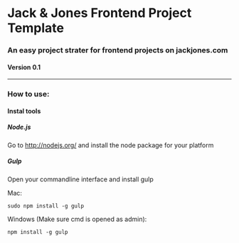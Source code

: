 # Jack & Jones Frontend Project Template

### An easy project strater for frontend projects on jackjones.com

#### Version 0.1

***

### How to use:

#### Instal tools

##### Node.js

Go to http://nodejs.org/ and install the node package for your platform

##### Gulp

Open your commandline interface and install gulp

Mac:

	sudo npm install -g gulp


Windows (Make sure cmd is opened as admin):

	npm install -g gulp

